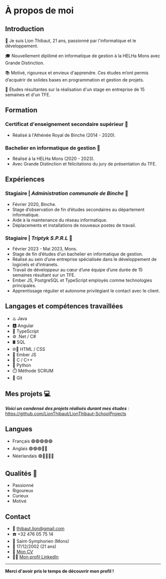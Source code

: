 # À propos de moi

## Introduction
👋 Je suis Lion Thibaut, 21 ans, passionné par l'informatique et le développement.

🎓 Nouvellement diplômé en informatique de gestion à la HELHa Mons avec Grande Distinction.

📚 Motivé, rigoureux et envieux d'apprendre. Ces études m’ont permis d’acquérir de solides bases en programmation et gestion de projets.

🎯 Études résultantes sur la réalisation d'un stage en entreprise de 15 semaines et d'un TFE.

## Formation
### Certificat d'enseignement secondaire supérieur 🎒
- Réalisé à l'Athénée Royal de Binche (2014 - 2020).

### Bachelier en informatique de gestion 🏫
- Réalisé à la HELHa Mons (2020 - 2023).
- Avec Grande Distinction et félicitations du jury de présentation du TFE.

## Expériences
### Stagiaire | *Administration communale de Binche* 💼
- Février 2020, Binche.
- Stage d’observation de fin d’études secondaires au département informatique.
- Aide à la maintenance du réseau informatique. 
- Déplacements et installations de nouveaux postes de travail.

### Stagiaire | *Triptyk S.P.R.L* 🏢
- Février 2023 - Mai 2023, Mons.
- Stage de fin d’études d’un bachelier en informatique de gestion.
- Réalisé au sein d’une entreprise spécialisée dans le développement de logiciels et d’intranets.
- Travail de développeur au cœur d’une équipe d’une durée de 15 semaines résultant sur un TFE.
- Ember JS, PostgreSQL et TypeScript employés comme technologies principales.
- Apprentissage régulier et autonome privilégiant le contact avec le client.

## Langages et compétences travaillées
- ♨️ Java
- 🅰️ Angular
- 📘 TypeScript
- ⚙️ .Net / C#
- 🛢️ SQL
- 🌐🎨 HTML / CSS
- 🐹 Ember JS
- 🔵 C / C++
- 🐍 Python
- ⏱️ Méthode SCRUM
- 🔀 Git

## Mes projets 💻
***Voici un condensé des projets réalisés durant mes études*** : https://github.com/LionThibaut/LionThibaut-SchoolProjects

## Langues
- Français 🟢🟢🟢🟢🟢
- Anglais 🟢🟢🟢🔴🔴
- Néerlandais 🟢🔴🔴🔴🔴

## Qualités 🌟
- Passionné
- Rigoureux
- Curieux
- Motivé

## Contact
- 📧 thibaut.lion@gmail.com
- ☎️ +32 476 05 75 14
- 📍 Saint-Symphorien (Mons)
- 📅 17/12/2002 (21 ans)
- 📄 [Mon CV](Documents/Cv-Lion-Thibaut.pdf)
- 👨‍💼 [Mon profil LinkedIn](https://www.linkedin.com/in/thibaut-lion-9535332aa/)

---

**Merci d'avoir pris le temps de découvrir mon profil !**
